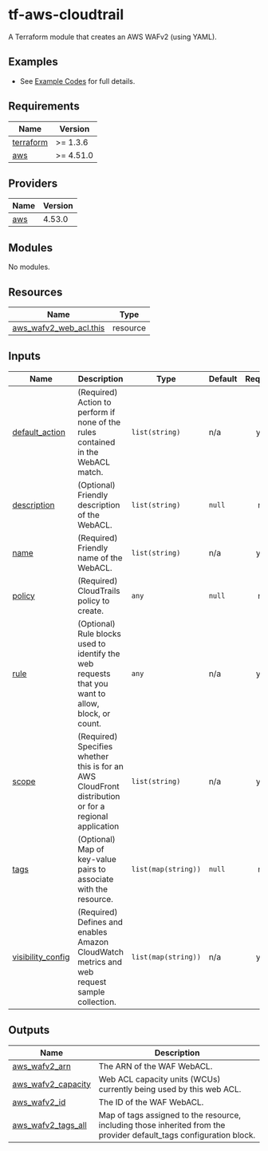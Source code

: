 # tf-aws-cloudtrail

A Terraform module that creates an AWS WAFv2 (using YAML).

## Examples

* See [Example Codes](https://github.com/aws-ss/tf-aws-wafv2/tree/main/examples) for full details.

<!-- BEGIN_TF_DOCS -->
## Requirements

| Name | Version |
|------|---------|
| <a name="requirement_terraform"></a> [terraform](#requirement\_terraform) | >= 1.3.6 |
| <a name="requirement_aws"></a> [aws](#requirement\_aws) | >= 4.51.0 |

## Providers

| Name | Version |
|------|---------|
| <a name="provider_aws"></a> [aws](#provider\_aws) | 4.53.0 |

## Modules

No modules.

## Resources

| Name | Type |
|------|------|
| [aws_wafv2_web_acl.this](https://registry.terraform.io/providers/hashicorp/aws/latest/docs/resources/wafv2_web_acl) | resource |

## Inputs

| Name | Description | Type | Default | Required |
|------|-------------|------|---------|:--------:|
| <a name="input_default_action"></a> [default\_action](#input\_default\_action) | (Required) Action to perform if none of the rules contained in the WebACL match. | `list(string)` | n/a | yes |
| <a name="input_description"></a> [description](#input\_description) | (Optional) Friendly description of the WebACL. | `list(string)` | `null` | no |
| <a name="input_name"></a> [name](#input\_name) | (Required) Friendly name of the WebACL. | `list(string)` | n/a | yes |
| <a name="input_policy"></a> [policy](#input\_policy) | (Required) CloudTrails policy to create. | `any` | `null` | no |
| <a name="input_rule"></a> [rule](#input\_rule) | (Optional) Rule blocks used to identify the web requests that you want to allow, block, or count. | `any` | n/a | yes |
| <a name="input_scope"></a> [scope](#input\_scope) | (Required) Specifies whether this is for an AWS CloudFront distribution or for a regional application | `list(string)` | n/a | yes |
| <a name="input_tags"></a> [tags](#input\_tags) | (Optional) Map of key-value pairs to associate with the resource. | `list(map(string))` | `null` | no |
| <a name="input_visibility_config"></a> [visibility\_config](#input\_visibility\_config) | (Required) Defines and enables Amazon CloudWatch metrics and web request sample collection. | `list(map(string))` | n/a | yes |

## Outputs

| Name | Description |
|------|-------------|
| <a name="output_aws_wafv2_arn"></a> [aws\_wafv2\_arn](#output\_aws\_wafv2\_arn) | The ARN of the WAF WebACL. |
| <a name="output_aws_wafv2_capacity"></a> [aws\_wafv2\_capacity](#output\_aws\_wafv2\_capacity) | Web ACL capacity units (WCUs) currently being used by this web ACL. |
| <a name="output_aws_wafv2_id"></a> [aws\_wafv2\_id](#output\_aws\_wafv2\_id) | The ID of the WAF WebACL. |
| <a name="output_aws_wafv2_tags_all"></a> [aws\_wafv2\_tags\_all](#output\_aws\_wafv2\_tags\_all) | Map of tags assigned to the resource, including those inherited from the provider default\_tags configuration block. |
<!-- END_TF_DOCS -->